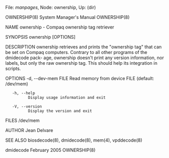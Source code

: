 File: *manpages*,  Node: ownership,  Up: (dir)

OWNERSHIP(8)                System Manager's Manual               OWNERSHIP(8)



NAME
       ownership - Compaq ownership tag retriever

SYNOPSIS
       ownership [OPTIONS]


DESCRIPTION
       ownership  retrieves  and prints the "ownership tag" that can be set on
       Compaq computers. Contrary to all other programs of the dmidecode pack-
       age,  ownership  doesn't print any version information, nor labels, but
       only the raw  ownership  tag.  This  should  help  its  integration  in
       scripts.


OPTIONS
       -d, --dev-mem FILE
              Read memory from device FILE (default: /dev/mem)

       -h, --help
              Display usage information and exit

       -V, --version
              Display the version and exit


FILES
       /dev/mem

AUTHOR
       Jean Delvare

SEE ALSO
       biosdecode(8), dmidecode(8), mem(4), vpddecode(8)



dmidecode                        February 2005                    OWNERSHIP(8)
